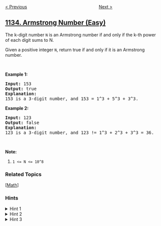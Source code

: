 <!--|This file generated by command(leetcode description); DO NOT EDIT.    |-->
<!--+----------------------------------------------------------------------+-->
<!--|@author    awesee <openset.wang@gmail.com>                           |-->
<!--|@link      https://github.com/awesee                                 |-->
<!--|@home      https://github.com/awesee/leetcode                        |-->
<!--+----------------------------------------------------------------------+-->

[< Previous](../largest-unique-number "Largest Unique Number")
　　　　　　　　　　　　　　　　
[Next >](../connecting-cities-with-minimum-cost "Connecting Cities With Minimum Cost")

## [1134. Armstrong Number (Easy)](https://leetcode.com/problems/armstrong-number "阿姆斯特朗数")

<p>The k-digit number <code>N</code> is an Armstrong number if and only if the k-th power of each digit sums to N.</p>

<p>Given a positive integer <code>N</code>, return true if and only if it is an Armstrong number.</p>

<p>&nbsp;</p>

<p><strong>Example 1:</strong></p>

<pre>
<strong>Input: </strong><span id="example-input-1-1">153</span>
<strong>Output: </strong><span id="example-output-1">true</span>
<strong>Explanation: </strong>
153 is a 3-digit number, and 153 = 1^3 + 5^3 + 3^3.
</pre>

<p><strong>Example 2:</strong></p>

<pre>
<strong>Input: </strong><span id="example-input-2-1">123</span>
<strong>Output: </strong><span id="example-output-2">false</span>
<strong>Explanation: </strong>
123 is a 3-digit number, and 123 != 1^3 + 2^3 + 3^3 = 36.
</pre>

<p>&nbsp;</p>

<p><strong>Note:</strong></p>

<ol>
	<li><code>1 &lt;= N &lt;= 10^8</code></li>
</ol>

### Related Topics
  [[Math](../../tag/math/README.md)]

### Hints
<details>
<summary>Hint 1</summary>
Check if the given k-digit number equals the sum of the k-th power of it's digits.
</details>

<details>
<summary>Hint 2</summary>
How to compute the sum of the k-th power of the digits of a number ? Can you divide the number into digits using division and modulus operations ?
</details>

<details>
<summary>Hint 3</summary>
You can find the least significant digit of a number by taking it modulus 10. And you can remove it by dividing the number by 10 (integer division). Once you have a digit, you can raise it to the power of k and add it to the sum.
</details>
